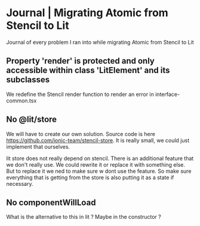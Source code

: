 # Journal | Migrating Atomic from Stencil to Lit

Journal of every problem I ran into while migrating Atomic from Stencil to Lit

## Property 'render' is protected and only accessible within class 'LitElement' and its subclasses

We redefine the Stencil render function to render an error in interface-common.tsx

## No @lit/store

We will have to create our own solution. Source code is here https://github.com/ionic-team/stencil-store. It is really small, we could just implement that ourselves.

lit store does not really depend on stencil. There is an additional feature that we don't really use. We could rewrite it or replace it with something else. But to replace it we ned to make sure w dont use the feature. So make sure everything that is getting from the store is also putting it as a state if necessary.

## No componentWillLoad

What is the alternative to this in lit ? Maybe in the constructor ?
